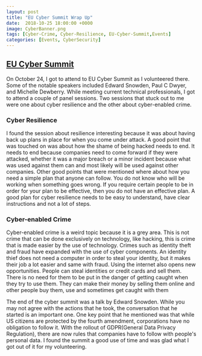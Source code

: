 ```yaml
---
layout: post
title: "EU Cyber Summit Wrap Up"
date:  2018-10-25 18:00:00 +0000
image: CyberBanner.png
tags: [Cyber-Crime, Cyber-Resilience, EU-Cyber-Summit,Events]
categories: [Events, CyberSecurity]
---
```


## [EU Cyber Summit](https://eucybersummit.com/)

On October 24, I got to attend to EU Cyber Summit as I volunteered there. Some of the notable speakers included Edward Snowden, Paul C Dwyer, and Michelle Dewberry. While meeting current technical professionals, I got to attend a couple of panel sessions. Two sessions that stuck out to me were one about cyber resilience and the other about cyber-enabled crime.  

### Cyber Resilience  
  
I found the session about resilience interesting because it was about having back up plans in place for when you come under attack. A good point that was touched on was about how the shame of being hacked needs to end. It needs to end because companies need to come forward if they were attacked, whether it was a major breach or a minor incident because what was used against them can and most likely will be used against other companies. Other good points that were mentioned where about how you need a simple plan that anyone can follow. You do not know who will be working when something goes wrong. If you require certain people to be in order for your plan to be effective, then you do not have an effective plan. A good plan for cyber resilience needs to be easy to understand, have clear instructions and not a lot of steps.  

### Cyber-enabled Crime  

Cyber-enabled crime is a weird topic because it is a grey area. This is not crime that can be done exclusively on technology, like hacking, this is crime that is made easier by the use of technology. Crimes such as identity theft and fraud have expanded with the use of cyber components. An identity thief does not need a computer in order to steal your identity, but it makes their job a lot easier and same with fraud. Using the internet also opens new opportunities. People can steal identities or credit cards and sell them. There is no need for them to be put in the danger of getting caught when they try to use them. They can make their money by selling them online and other people buy them, use and sometimes get caught with them  

The end of the cyber summit was a talk by Edward Snowden. While you may not agree with the actions that he took, the conversation that he started is an important one. One key point that he mentioned was that while US citizens are protected by the fourth amendment, corporations have no obligation to follow it. With the rollout of GDPR(General Data Privacy Regulation), there are now rules that companies have to follow with people's personal data. I found the summit a good use of time and was glad what I got out of it for my volunteering.
